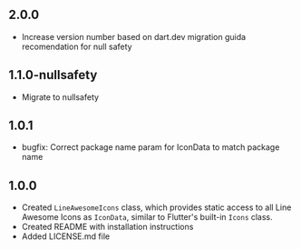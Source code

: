 ## 2.0.0

* Increase version number based on dart.dev migration guida recomendation for null safety

## 1.1.0-nullsafety

* Migrate to nullsafety

## 1.0.1

* bugfix: Correct package name param for IconData to match package name

## 1.0.0

* Created `LineAwesomeIcons` class, which provides static access to all Line Awesome Icons as `IconData`, similar to Flutter's built-in `Icons` class.
* Created README with installation instructions
* Added LICENSE.md file
